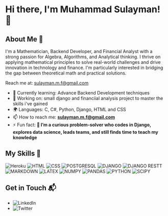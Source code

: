 # Hi there, I'm Muhammad Sulayman! 👋

## About Me 🚀

I'm a Mathematician, Backend Developer, and Financial Analyst with a strong passion for Algebra, Algorithms, and Analytical thinking. I thrive on applying mathematical principles to solve real-world challenges and drive innovation in technology and finance. I'm particularly interested in bridging the gap between theoretical math and practical solutions.

Reach me at: sulayman.m.f@gmail.com

- 🌱 Currently learning: Advance Backend Development techniques
- 🔭 Working on: small django and financiial analysis project to master the skills i've gained
- 🌍 Languages: C, C#, Python, Django, HTML and CSS
- 📫 How to reach me: **sulayman.m.f@gmail.com**
- ⚡ Fun fact: **🧠 I’m a curious problem-solver who codes in Django, explores data science, leads teams, and still finds time to teach my knowledge**

## My Skills 🧠

![Heroku](https://img.shields.io/badge/Heroku-430098?style=for-the-badge&logo=heroku&logoColor=white)
![HTML](https://img.shields.io/badge/-HTML-E34F26?style=flat-square&logo=html5&logoColor=white)
![CSS](https://img.shields.io/badge/-CSS-1572B6?style=flat-square&logo=css3&logoColor=white)
![POSTGRESQL](https://img.shields.io/badge/PostgreSQL-316192?style=for-the-badge&logo=postgresql&logoColor=white)
![DJANGO](https://img.shields.io/badge/Django-092E20?style=for-the-badge&logo=django&logoColor=green)
![DJANGO RESTT](https://img.shields.io/badge/django%20rest-ff1709?style=for-the-badge&logo=django&logoColor=white)
![MARKDOWN](https://img.shields.io/badge/Markdown-000000?style=for-the-badge&logo=markdown&logoColor=white)
![LATEX](https://img.shields.io/badge/LaTeX-47A141?style=for-the-badge&logo=LaTeX&logoColor=white)
![NUMPY](https://img.shields.io/badge/Numpy-777BB4?style=for-the-badge&logo=numpy&logoColor=white)
![PANDAS](https://img.shields.io/badge/Pandas-2C2D72?style=for-the-badge&logo=pandas&logoColor=white)
![PYTHON](https://img.shields.io/badge/Python-FFD43B?style=for-the-badge&logo=python&logoColor=blue)
![SCIPY](https://img.shields.io/badge/SciPy-654FF0?style=for-the-badge&logo=SciPy&logoColor=white)



## Get in Touch 📬

- ![LinkedIn](https://www.linkedin.com/in/sulaymanmf?utm_source=share&utm_campaign=share_via&utm_content=profile&utm_medium=android_app)
- ![Twitter](https://x.com/SulaymanMF?t=i0AcP6htQZf-kQ3s05kgRQ&s=35)


